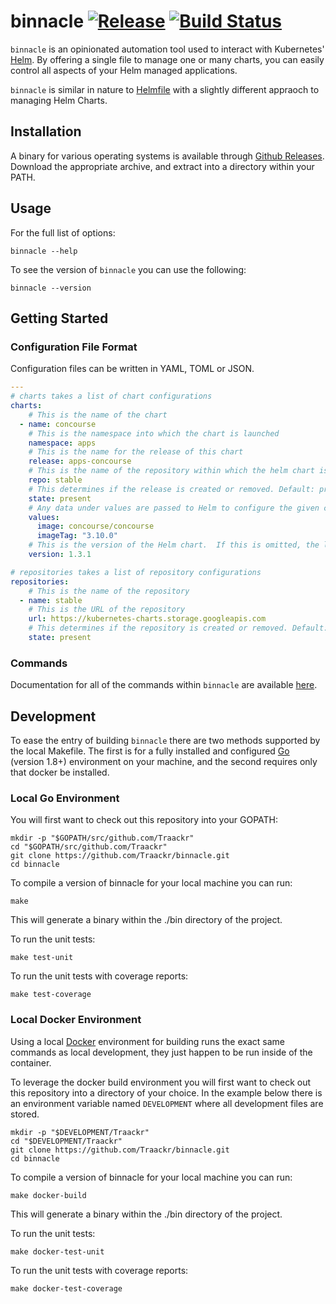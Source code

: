 # binnacle [![Release][release-image]][release-url] [![Build Status][travis-image]][travis-url]

`binnacle` is an opinionated automation tool used to interact with Kubernetes' [Helm][helm].  By offering a single file to manage one or many charts, you can easily control all aspects of your Helm managed applications.

`binnacle` is similar in nature to [Helmfile][helmfile] with a slightly different appraoch to managing Helm Charts.

## Installation

A binary for various operating systems is available through [Github Releases][github-releases].  Download the appropriate archive, and extract into a directory within your PATH.

## Usage

For the full list of options:

```shell
binnacle --help
```

To see the version of `binnacle` you can use the following:

```shell
binnacle --version
```

## Getting Started

### Configuration File Format

Configuration files can be written in YAML, TOML or JSON.

```yaml
---
# charts takes a list of chart configurations
charts:
    # This is the name of the chart
  - name: concourse
    # This is the namespace into which the chart is launched
    namespace: apps
    # This is the name for the release of this chart
    release: apps-concourse
    # This is the name of the repository within which the helm chart is located
    repo: stable
    # This determines if the release is created or removed. Default: present Options: absent, present
    state: present
    # Any data under values are passed to Helm to configure the given chart
    values:
      image: concourse/concourse
      imageTag: "3.10.0"
    # This is the version of the Helm chart.  If this is omitted, the latest is used.
    version: 1.3.1

# repositories takes a list of repository configurations
repositories:
    # This is the name of the repository
  - name: stable
    # This is the URL of the repository
    url: https://kubernetes-charts.storage.googleapis.com
    # This determines if the repository is created or removed. Default: present Options: absent, present
    state: present
```

### Commands

Documentation for all of the commands within `binnacle` are available [here][commands].

## Development

To ease the entry of building `binnacle` there are two methods supported by the local Makefile.  The first is for a fully installed and configured [Go][go] (version 1.8+) environment on your machine, and the second requires only that docker be installed.

### Local Go Environment

You will first want to check out this repository into your GOPATH:

```script
mkdir -p "$GOPATH/src/github.com/Traackr"
cd "$GOPATH/src/github.com/Traackr"
git clone https://github.com/Traackr/binnacle.git
cd binnacle
```

To compile a version of binnacle for your local machine you can run:

```script
make
```

This will generate a binary within the ./bin directory of the project.

To run the unit tests:

```script
make test-unit
```

To run the unit tests with coverage reports:

```script
make test-coverage
```

### Local Docker Environment

Using a local [Docker][docker] environment for building runs the exact same commands as local development, they just happen to be run inside of the container.

To leverage the docker build environment you will first want to check out this repository into a directory of your choice.  In the example below there is an environment variable named `DEVELOPMENT` where all development files are stored.

```script
mkdir -p "$DEVELOPMENT/Traackr"
cd "$DEVELOPMENT/Traackr"
git clone https://github.com/Traackr/binnacle.git
cd binnacle
```

To compile a version of binnacle for your local machine you can run:

```script
make docker-build
```

This will generate a binary within the ./bin directory of the project.

To run the unit tests:

```script
make docker-test-unit
```

To run the unit tests with coverage reports:

```script
make docker-test-coverage
```

[commands]: docs/commands/binnacle.md
[docker]: https://www.docker.com
[github-releases]: https://github.com/Traackr/binnacle/releases
[go]: https://www.golang.org/
[helm]: https://helm.sh/
[helmfile]: https://github.com/roboll/helmfile
[release-url]: https://github.com/Traackr/binnacle/releases/latest
[release-image]: https://img.shields.io/github/release/Traackr/binnacle.svg
[travis-url]: https://travis-ci.org/Traackr/binnacle
[travis-image]: https://travis-ci.org/Traackr/binnacle.svg?branch=master
